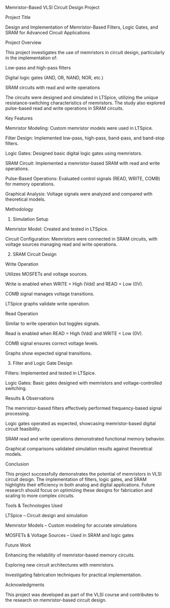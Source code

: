 Memristor-Based VLSI Circuit Design Project

Project Title

Design and Implementation of Memristor-Based Filters, Logic Gates, and SRAM for Advanced Circuit Applications

Project Overview

This project investigates the use of memristors in circuit design, particularly in the implementation of:

Low-pass and high-pass filters

Digital logic gates (AND, OR, NAND, NOR, etc.)

SRAM circuits with read and write operations

The circuits were designed and simulated in LTSpice, utilizing the unique resistance-switching characteristics of memristors. The study also explored pulse-based read and write operations in SRAM circuits.

Key Features

Memristor Modeling: Custom memristor models were used in LTSpice.

Filter Design: Implemented low-pass, high-pass, band-pass, and band-stop filters.

Logic Gates: Designed basic digital logic gates using memristors.

SRAM Circuit: Implemented a memristor-based SRAM with read and write operations.

Pulse-Based Operations: Evaluated control signals (READ, WRITE, COMB) for memory operations.

Graphical Analysis: Voltage signals were analyzed and compared with theoretical models.

Methodology

1. Simulation Setup

Memristor Model: Created and tested in LTSpice.

Circuit Configuration: Memristors were connected in SRAM circuits, with voltage sources managing read and write operations.

2. SRAM Circuit Design

Write Operation

Utilizes MOSFETs and voltage sources.

Write is enabled when WRITE = High (Vdd) and READ = Low (0V).

COMB signal manages voltage transitions.

LTSpice graphs validate write operation.

Read Operation

Similar to write operation but toggles signals.

Read is enabled when READ = High (Vdd) and WRITE = Low (0V).

COMB signal ensures correct voltage levels.

Graphs show expected signal transitions.

3. Filter and Logic Gate Design

Filters: Implemented and tested in LTSpice.

Logic Gates: Basic gates designed with memristors and voltage-controlled switching.

Results & Observations

The memristor-based filters effectively performed frequency-based signal processing.

Logic gates operated as expected, showcasing memristor-based digital circuit feasibility.

SRAM read and write operations demonstrated functional memory behavior.

Graphical comparisons validated simulation results against theoretical models.

Conclusion

This project successfully demonstrates the potential of memristors in VLSI circuit design. The implementation of filters, logic gates, and SRAM highlights their efficiency in both analog and digital applications. Future research should focus on optimizing these designs for fabrication and scaling to more complex circuits.

Tools & Technologies Used

LTSpice – Circuit design and simulation

Memristor Models – Custom modeling for accurate simulations

MOSFETs & Voltage Sources – Used in SRAM and logic gates

Future Work

Enhancing the reliability of memristor-based memory circuits.

Exploring new circuit architectures with memristors.

Investigating fabrication techniques for practical implementation.

Acknowledgments

This project was developed as part of the VLSI course and contributes to the research on memristor-based circuit design.
